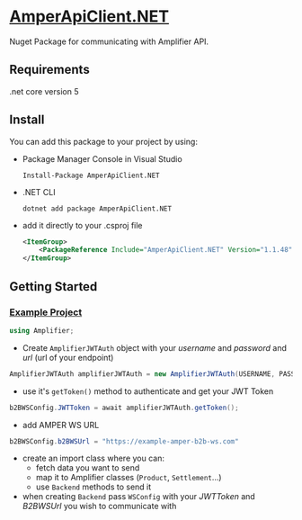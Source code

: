 # [AmperApiClient.NET](https://www.nuget.org/packages/AmperApiClient.NET/)

Nuget Package for communicating with Amplifier API.

## Requirements

.net core version 5

## Install

You can add this package to your project by using:

- Package Manager Console in Visual Studio

  `Install-Package AmperApiClient.NET`

- .NET CLI

  `dotnet add package AmperApiClient.NET`

- add it directly to your .csproj file

  ```xml
  <ItemGroup>
      <PackageReference Include="AmperApiClient.NET" Version="1.1.48" />
  </ItemGroup>
  ```

## Getting Started

### [Example Project](https://bitbucket.org/amplifierspzoo/amper-translator-example)

```cs
using Amplifier;
```

- Create `AmplifierJWTAuth` object with your _username_ and _password_ and _url_ (url of your endpoint)

```cs
AmplifierJWTAuth amplifierJWTAuth = new AmplifierJWTAuth(USERNAME, PASSWORD, URL);
```

- use it's `getToken()` method to authenticate and get your JWT Token

```cs
b2BWSConfig.JWTToken = await amplifierJWTAuth.getToken();
```

- add AMPER WS URL

```cs
b2BWSConfig.b2BWSUrl = "https://example-amper-b2b-ws.com"
```

- create an import class where you can:
  - fetch data you want to send
  - map it to Amplifier classes (`Product`, `Settlement`...)
  - use `Backend` methods to send it
- when creating `Backend` pass `WSConfig` with your _JWTToken_ and _B2BWSUrl_ you wish to communicate with
